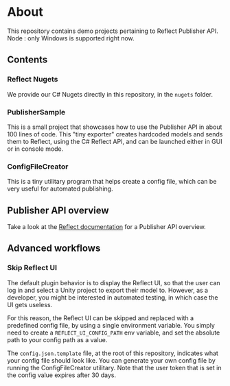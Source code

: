 # About
This repository contains demo projects pertaining to Reflect Publisher API.
Node : only Windows is supported right now.

## Contents

### Reflect Nugets
We provide our C# Nugets directly in this repository, in the `nugets` folder.

### PublisherSample
This is a small project that showcases how to use the Publisher API in about 100 lines of code.
This "tiny exporter" creates hardcoded models and sends them to Reflect, using the C# Reflect API, and can be launched either in GUI or in console mode.

### ConfigFileCreator
This is a tiny utilitary program that helps create a config file, which can be very useful for automated publishing.

## Publisher API overview
Take a look at the [Reflect documentation](https://docs.unity3d.com/reflect/manual/devguide/DevGuide.html) for a Publisher API overview.

## Advanced workflows

### Skip Reflect UI

The default plugin behavior is to display the Reflect UI, so that the user can log in and select a Unity project to export their model to. However, as a developer, you might be interested in automated testing, in which case the UI gets useless.

For this reason, the Reflect UI can be skipped and replaced with a predefined config file, by using a single environment variable.
You simply need to create a `REFLECT_UI_CONFIG_PATH` env variable, and set the absolute path to your config path as a value.

The `config.json.template` file, at the root of this repository, indicates what your config file should look like.
You can generate your own config file by running the ConfigFileCreator utilitary. Note that the user token that is set in the config value expires after 30 days.
